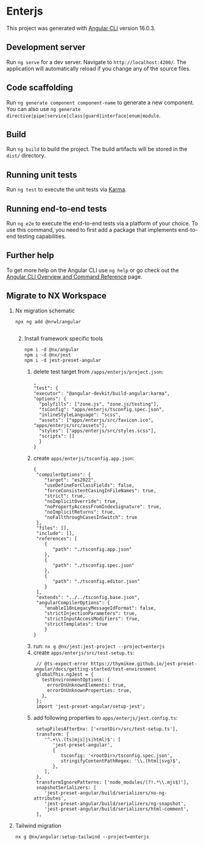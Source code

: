 # Enterjs

This project was generated with [Angular CLI](https://github.com/angular/angular-cli) version 16.0.3.

## Development server

Run `ng serve` for a dev server. Navigate to `http://localhost:4200/`. The application will automatically reload if you change any of the source files.

## Code scaffolding

Run `ng generate component component-name` to generate a new component. You can also use `ng generate directive|pipe|service|class|guard|interface|enum|module`.

## Build

Run `ng build` to build the project. The build artifacts will be stored in the `dist/` directory.

## Running unit tests

Run `ng test` to execute the unit tests via [Karma](https://karma-runner.github.io).

## Running end-to-end tests

Run `ng e2e` to execute the end-to-end tests via a platform of your choice. To use this command, you need to first add a package that implements end-to-end testing capabilities.

## Further help

To get more help on the Angular CLI use `ng help` or go check out the [Angular CLI Overview and Command Reference](https://angular.io/cli) page.

## Migrate to NX Workspace

1. Nx migration schematic
   ```
   npx ng add @nrwl/angular
  
   ```
   2. Install framework specific tools
      ```
      npm i -d @nx/angular
      npm i -d @nx/jest
      npm i -d jest-preset-angular
      ```
      1. delete test target from `/apps/enterjs/project.json`:
         ```
         ,
         "test": {
         "executor": "@angular-devkit/build-angular:karma",
         "options": {
           "polyfills": ["zone.js", "zone.js/testing"],
           "tsConfig": "apps/enterjs/tsconfig.spec.json",
           "inlineStyleLanguage": "scss",
           "assets": ["apps/enterjs/src/favicon.ico", "apps/enterjs/src/assets"],
           "styles": ["apps/enterjs/src/styles.scss"],
           "scripts": []
           }
         }
         ```
      2. create `apps/enterjs/tsconfig.app.json`:
         ```
         {
          "compilerOptions": {
             "target": "es2022",
             "useDefineForClassFields": false,
             "forceConsistentCasingInFileNames": true,
             "strict": true,
             "noImplicitOverride": true,
             "noPropertyAccessFromIndexSignature": true,
             "noImplicitReturns": true,
             "noFallthroughCasesInSwitch": true
          },
          "files": [],
          "include": [],
          "references": [
             {
                "path": "./tsconfig.app.json"
             },
             {
                "path": "./tsconfig.spec.json"
             },
             {
                "path": "./tsconfig.editor.json"
             }
          ],
          "extends": "../../tsconfig.base.json",
          "angularCompilerOptions": {
             "enableI18nLegacyMessageIdFormat": false,
             "strictInjectionParameters": true,
             "strictInputAccessModifiers": true,
             "strictTemplates": true
             }
         }

         ```
      3. run: `nx g @nx/jest:jest-project --project=enterjs`
      3. create `apps/enterjs/src/test-setup.ts`:
         ```
          // @ts-expect-error https://thymikee.github.io/jest-preset-angular/docs/getting-started/test-environment
          globalThis.ngJest = {
            testEnvironmentOptions: {
              errorOnUnknownElements: true,
              errorOnUnknownProperties: true,
            },
          };
          import 'jest-preset-angular/setup-jest';
         ```
      4. add following properties to `apps/enterjs/jest.config.ts`:
         ```
          setupFilesAfterEnv: ['<rootDir>/src/test-setup.ts'],
          transform: {
             '^.+\\.(ts|mjs|js|html)$': [
                'jest-preset-angular',
                {
                   tsconfig: '<rootDir>/tsconfig.spec.json',
                   stringifyContentPathRegex: '\\.(html|svg)$',
                },
             ],
          },
          transformIgnorePatterns: ['node_modules/(?!.*\\.mjs$)'],
          snapshotSerializers: [
             'jest-preset-angular/build/serializers/no-ng-attributes',
             'jest-preset-angular/build/serializers/ng-snapshot',
             'jest-preset-angular/build/serializers/html-comment',
          ],
         ```
3. Tailwind migration
   ```
   nx g @nx/angular:setup-tailwind --project=enterjs
   ```

